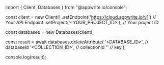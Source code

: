 import { Client, Databases } from "@appwrite.io/console";

const client = new Client()
    .setEndpoint('https://cloud.appwrite.io/v1') // Your API Endpoint
    .setProject('&lt;YOUR_PROJECT_ID&gt;'); // Your project ID

const databases = new Databases(client);

const result = await databases.deleteAttribute(
    '<DATABASE_ID>', // databaseId
    '<COLLECTION_ID>', // collectionId
    '' // key
);

console.log(result);
